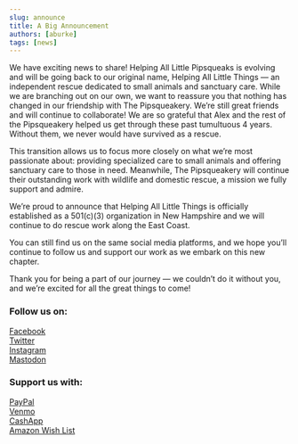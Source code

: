 ```yaml
---
slug: announce
title: A Big Announcement
authors: [aburke]
tags: [news]
---
```


We have exciting news to share! Helping All Little Pipsqueaks is evolving and will be going back to our original name, Helping All Little Things — an independent rescue dedicated to small animals and sanctuary care. While we are branching out on our own, we want to reassure you that nothing has changed in our friendship with The Pipsqueakery. We’re still great friends and will continue to collaborate! We are so grateful that Alex and the rest of the Pipsqueakery helped us get through these past tumultuous 4 years. Without them, we never would have survived as a rescue.

<!-- truncate -->

This transition allows us to focus more closely on what we’re most passionate about: providing specialized care to small animals and offering sanctuary care to those in need. Meanwhile, The Pipsqueakery will continue their outstanding work with wildlife and domestic rescue, a mission we fully support and admire.

We’re proud to announce that Helping All Little Things is officially established as a 501(c)(3) organization in New Hampshire and we will continue to do rescue work along the East Coast.

You can still find us on the same social media platforms, and we hope you’ll continue to follow us and support our work as we embark on this new chapter.

Thank you for being a part of our journey — we couldn’t do it without you, and we’re excited for all the great things to come!

### Follow us on:

[Facebook](https://www.facebook.com/HALTRescue/)    
[Twitter](https://twitter.com/HALT__rescue)    
[Instagram](https://www.instagram.com/helpingalllittlethings/)    
[Mastodon](https://mstdn.social/@haltrescue)    


### Support us with:

[PayPal](https://www.paypal.com/ncp/payment/8SJFNZQVMQ452)    
[Venmo](https://account.venmo.com/u/haltrescue)    
[CashApp](https://cash.app/$Haltrescue)    
[Amazon Wish List](https://bit.ly/halt-piggies)    

